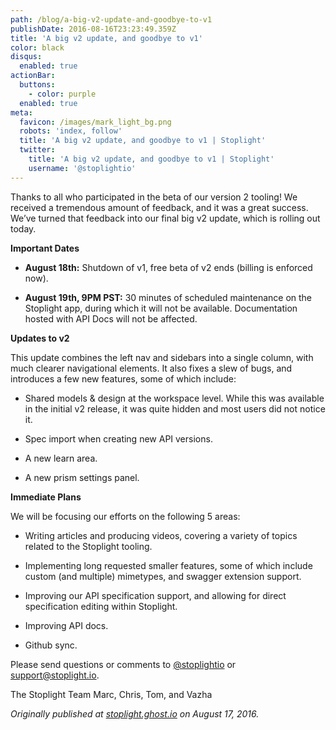 ```yaml
---
path: /blog/a-big-v2-update-and-goodbye-to-v1
publishDate: 2016-08-16T23:23:49.359Z
title: 'A big v2 update, and goodbye to v1'
color: black
disqus:
  enabled: true
actionBar:
  buttons:
    - color: purple
  enabled: true
meta:
  favicon: /images/mark_light_bg.png
  robots: 'index, follow'
  title: 'A big v2 update, and goodbye to v1 | Stoplight'
  twitter:
    title: 'A big v2 update, and goodbye to v1 | Stoplight'
    username: '@stoplightio'
---
```

Thanks to all who participated in the beta of our version 2 tooling! We received a tremendous amount of feedback, and it was a great success. We’ve turned that feedback into our final big v2 update, which is rolling out today.

**Important Dates**

* **August 18th:** Shutdown of v1, free beta of v2 ends (billing is enforced now).

* **August 19th, 9PM PST:** 30 minutes of scheduled maintenance on the Stoplight app, during which it will not be available. Documentation hosted with API Docs will not be affected.

**Updates to v2**

This update combines the left nav and sidebars into a single column, with much clearer navigational elements. It also fixes a slew of bugs, and introduces a few new features, some of which include:

* Shared models & design at the workspace level. While this was available in the initial v2 release, it was quite hidden and most users did not notice it.

* Spec import when creating new API versions.

* A new learn area.

* A new prism settings panel.

**Immediate Plans**

We will be focusing our efforts on the following 5 areas:

* Writing articles and producing videos, covering a variety of topics related to the Stoplight tooling.

* Implementing long requested smaller features, some of which include custom (and multiple) mimetypes, and swagger extension support.

* Improving our API specification support, and allowing for direct specification editing within Stoplight.

* Improving API docs.

* Github sync.

Please send questions or comments to [@stoplightio](https://twitter.com/stoplightio) or support@stoplight.io.

The Stoplight Team 
Marc, Chris, Tom, and Vazha

*Originally published at [stoplight.ghost.io](http://stoplight.ghost.io/a-big-v2-update-and-goodbye-to-v1/) on August 17, 2016.*
